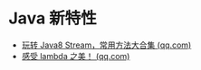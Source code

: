 # Java 新特性

- [玩转 Java8 Stream，常用方法大合集 (qq.com)](https://mp.weixin.qq.com/s/BjBtNRXj-R5kzb34cgHsTQ)
- [感受 lambda 之美！ (qq.com)](https://mp.weixin.qq.com/s/DKRZuharl7vhDXRb_nSjbQ)
